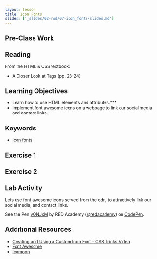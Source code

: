 ```yaml
---
layout: lesson
title: Icon Fonts
slides: ['_slides/02-rwd/07-icon_fonts-slides.md']
---
```


## Pre-Class Work


## Reading

From the HTML & CSS textbook:

- A Closer Look at Tags (pp. 23-24)

## Learning Objectives

- Learn how to use HTML elements and attributes.***
- Implement font awesome icons on a webpage to link our social media and contact links.

## Keywords

- [Icon fonts](https://css-tricks.com/examples/IconFont/)

## Exercise 1

## Exercise 2

## Lab Activity

Lets use font awesome icons served from the cdn, to attractively link our social media, and contact links.

<p data-height="268" data-theme-id="0" data-slug-hash="vONJxM" data-default-tab="result" data-user="redacademy" class='codepen'>See the Pen <a href='http://codepen.io/redacademy/pen/vONJxM/'>vONJxM</a> by RED Academy (<a href='http://codepen.io/redacademy'>@redacademy</a>) on <a href='http://codepen.io'>CodePen</a>.</p>
<script async src="//assets.codepen.io/assets/embed/ei.js"></script>

## Additional Resources

- [Creating and Using a Custom Icon Font - CSS Tricks Video](https://css-tricks.com/video-screencasts/113-creating-and-using-a-custom-icon-font/)
- [Font Awesome](http://fortawesome.github.io/Font-Awesome/)
- [Icomoon](https://icomoon.io/)


